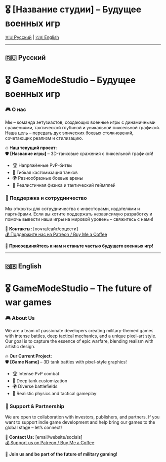 # 🎖 [Название студии] – Будущее военных игр

[🇷🇺 Русский](#русский) | [🇬🇧 English](#english)

---

## 🇷🇺 Русский

# 🎖 GameModeStudio – Будущее военных игр
### 🎮 О нас  
Мы – команда энтузиастов, создающих военные игры с динамичными сражениями, тактической глубиной и уникальной пиксельной графикой. Наша цель – передать дух эпических боевых столкновений, сочетающих реализм и стилизацию.  

🔥 **Наш текущий проект:**  
🛡 **[Название игры]** – 3D-танковые сражения с пиксельной графикой!  
- 🏆 Напряжённые PvP-битвы  
- 🔧 Гибкая кастомизация танков  
- 🌍 Разнообразные боевые арены  
- 🎯 Реалистичная физика и тактический геймплей  

### 🤝 Поддержка и сотрудничество  
Мы открыты для сотрудничества с инвесторами, издателями и партнёрами. Если вы хотите поддержать независимую разработку и помочь вывести наши игры на мировой уровень – свяжитесь с нами!  

📩 **Контакты:** [почта/сайт/соцсети]  
[💰 Поддержите нас на Patreon / Buy Me a Coffee](ссылка)  

🚀 **Присоединяйтесь к нам и станьте частью будущего военных игр!**  

---

## 🇬🇧 English

# 🎖 GameModeStudio – The future of war games
### 🎮 About Us  
We are a team of passionate developers creating military-themed games with intense battles, deep tactical mechanics, and a unique pixel-art style. Our goal is to capture the essence of epic warfare, blending realism with artistic design.  

🔥 **Our Current Project:**  
🛡 **[Game Name]** – 3D tank battles with pixel-style graphics!  
- 🏆 Intense PvP combat  
- 🔧 Deep tank customization  
- 🌍 Diverse battlefields  
- 🎯 Realistic physics and tactical gameplay  

### 🤝 Support & Partnership  
We are open to collaboration with investors, publishers, and partners. If you want to support indie game development and help bring our games to the global stage – let’s connect!  

📩 **Contact Us:** [email/website/socials]  
[💰 Support us on Patreon / Buy Me a Coffee](link)  

🚀 **Join us and be part of the future of military gaming!**  
